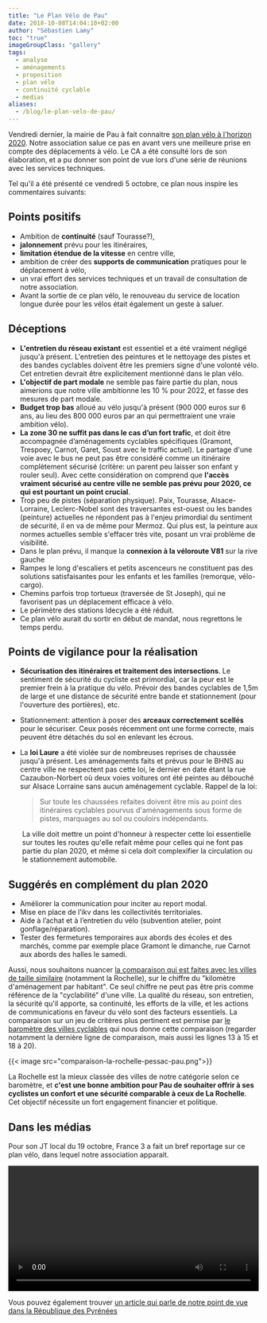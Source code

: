 ```yaml
---
title: "Le Plan Vélo de Pau"
date: 2018-10-08T14:04:10+02:00
author: "Sébastien Lamy"
toc: "true"
imageGroupClass: "gallery"
tags:
  - analyse
  - aménagements
  - proposition
  - plan vélo
  - continuité cyclable
  - medias
aliases:
  - /blog/le-plan-velo-de-pau/
---
```


Vendredi dernier, la mairie de Pau à fait connaitre [son plan vélo à l'horizon
2020][]. Notre association salue ce pas en avant vers une meilleure prise
en compte des déplacements à vélo. Le CA a été consulté lors de son élaboration,
et a pu donner son point de vue lors d'une série de réunions avec les services
techniques.

Tel qu'il a été présenté ce vendredi 5 octobre, ce plan nous inspire les 
commentaires suivants:

## Points positifs

* Ambition de **continuité** (sauf Tourasse?),
* **jalonnement** prévu pour les itinéraires,
* **limitation étendue de la vitesse** en centre ville,
* ambition de créer des **supports de communication** pratiques pour le déplacement 
  à vélo,
* un vrai effort des services techniques et un travail de consultation de notre association.
* Avant la sortie de ce plan vélo, le renouveau du service de location longue 
  durée pour les vélos était également un geste à saluer.

## Déceptions

* **L'entretien du réseau existant** est essentiel et a été vraiment négligé 
  jusqu'à présent. L'entretien des peintures et le nettoyage des pistes et des 
  bandes cyclables doivent être les premiers signe d'une volonté vélo. Cet 
  entretien devrait être explicitement mentionné dans le plan vélo.
* **L'objectif de part modale** ne semble pas faire partie du plan, nous aimerions 
  que notre ville ambitionne les 10 % pour 2022, et fasse des mesures de part 
  modale. 
* **Budget trop bas** alloué au vélo jusqu'à présent (900 000 euros sur 6 ans, au 
  lieu des 800 000 euros par an qui permettraient une vraie ambition vélo).
* **La zone 30 ne suffit pas dans le cas d’un fort trafic**, et doit être 
  accompagnée d’aménagements cyclables spécifiques (Gramont, Trespoey, Carnot, 
  Garet, Soust avec le traffic actuel). Le partage d'une voie avec le bus ne 
  peut pas être considéré comme un itinéraire complètement sécurisé (critère: un 
  parent peu laisser son enfant y rouler seul). Avec cette considération on 
  comprend que **l'accès vraiment sécurisé au centre ville ne semble pas prévu pour
  2020, ce qui est pourtant un point crucial**.
* Trop peu de pistes (séparation physique). Paix, Tourasse, Alsace-Lorraine, 
  Leclerc-Nobel sont des traversantes est-ouest ou les bandes (peinture) 
  actuelles ne répondent pas à l'enjeu primordial du sentiment de sécurité, il en
  va de même pour Mermoz. Qui plus est, la peinture aux normes actuelles semble 
  s'effacer très vite, posant un vrai problème de visibilité.
* Dans le plan prévu, il manque la **connexion à la véloroute V81** sur la rive gauche
* Rampes le long d'escaliers et petits ascenceurs ne constituent pas des 
  solutions satisfaisantes pour les enfants et les familles (remorque, 
  vélo-cargo).
* Chemins parfois trop tortueux (traversée de St Joseph), qui ne favorisent pas
  un déplacement efficace à vélo.
* Le périmètre des stations Idecycle a été réduit.
* Ce plan vélo aurait du sortir en début de mandat, nous regrettons le temps perdu.
  

  
## Points de vigilance pour la réalisation

* **Sécurisation des itinéraires et traitement des intersections**. Le sentiment de
  sécurité du cycliste est primordial, car la peur est le premier frein à la 
  pratique du vélo. Prévoir des bandes cyclables de 1,5m de large et une distance 
  de sécurité entre bande et stationnement (pour l'ouverture des portières), etc.
* Stationnement: attention à poser des **arceaux correctement scellés** pour le 
  sécuriser. Ceux posés récemment ont une forme correcte, mais peuvent être 
  détachés du sol en enlevant les écrous.
* La **loi Laure** a été violée sur de nombreuses reprises de chaussée jusqu'à 
  présent. Les aménagements faits et prévus pour le BHNS au centre ville ne 
  respectent pas cette loi, le dernier en date étant la rue Cazaubon-Norbert où 
  deux voies voitures ont été peintes au débouché sur Alsace Lorraine sans aucun 
  aménagement cyclable. Rappel de la loi:
  
  > Sur toute les chaussées refaites doivent être mis au point des itinéraires 
  > cyclables pourvus d'aménagements sous forme de pistes, marquages au sol ou 
  > couloirs indépendants.
  
<p style="padding-left: 2em;"> 
  La ville doit mettre un point d'honneur à respecter cette loi essentielle sur
  toutes les routes qu'elle refait même pour celles qui ne font pas partie du 
  plan 2020, et même si cela doit complexifier la circulation ou le 
  stationnement automobile.</p>
  
## Suggérés en complément du plan 2020

* Améliorer la communication pour inciter au report modal.
* Mise en place de l’ikv dans les collectivités territoriales.
* Aide à l’achat et à l’entretien du vélo (subvention atelier, point gonflage/réparation).
* Tester des fermetures temporaires aux abords des écoles et des marchés, comme
  par exemple place Gramont le dimanche, rue Carnot aux abords des halles le 
  samedi. 
  
 
Aussi, nous souhaitons nuancer [la comparaison qui est faites avec les villes de
taille similaire][] (notamment la Rochelle), sur le chiffre du "kilomètre 
d'aménagement par habitant". Ce seul chiffre ne peut pas être pris comme référence
de la "cyclabilité" d'une ville. La qualité du réseau, son entretien, la sécurité 
qu'il apporte, sa continuité, les efforts de la ville, et les actions de 
communications en faveur du vélo sont des facteurs essentiels. La comparaison 
sur un jeu de critères plus pertinent est permise par [le baromètre des villes 
cyclables] qui nous donne cette comparaison (regarder notamment la dernière 
ligne de comparaison, mais aussi les lignes 13 à 15 et 18  à 20).

<div class="gallery">{{< image src="comparaison-la-rochelle-pessac-pau.png">}}</div>

La Rochelle est la mieux classée des villes de notre catégorie selon ce 
baromètre, et **c'est une bonne ambition pour Pau de souhaiter offrir à ses 
cyclistes un confort et une sécurité comparable à ceux de La Rochelle**. Cet 
objectif nécessite un fort engagement financier et politique.


## Dans les médias
Pour son JT local du 19 octobre, France 3 a fait un bref reportage sur ce plan 
vélo, dans lequel notre association apparait.

<video controls width="100%"><source src="20181019-jt-local-1920-pau-sud-aquitaine-france3.mp4" type="video/mp4"></video>

Vous pouvez également trouver [un article qui parle de notre point de vue dans
la République des Pyrénées][la_rep] 


[son plan vélo à l'horizon 2020]: http://www.pau.fr/2306-plan-velo.htm
[la comparaison qui est faites avec les villes de taille similaire]: http://www.pau.fr/2315-les-realisations.htm
[le baromètre des villes cyclables]: https://www.parlons-velo.fr/barometre-villes-cyclables
[la_rep]: http://www.larepubliquedespyrenees.fr/2018/10/08/pau-a-velo-denonce-le-manque-de-securite-du-nouveau-plan,2439253.php